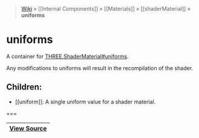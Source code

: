 > [Wiki](Home) » [[Internal Components]] » [[Materials]] » [[shaderMaterial]] » **uniforms**

# uniforms

A container for [THREE.ShaderMaterial#uniforms](http://threejs.org/docs/#Reference/Materials/ShaderMaterial.uniforms).

Any modifications to uniforms will result in the recompilation of the shader.

## Children:
  * [[uniform]]: A single uniform value for a shader material.

===

|**[View Source](../blob/master/src/lib/descriptors/Material/UniformsDescriptor.js)**|
 ---|
